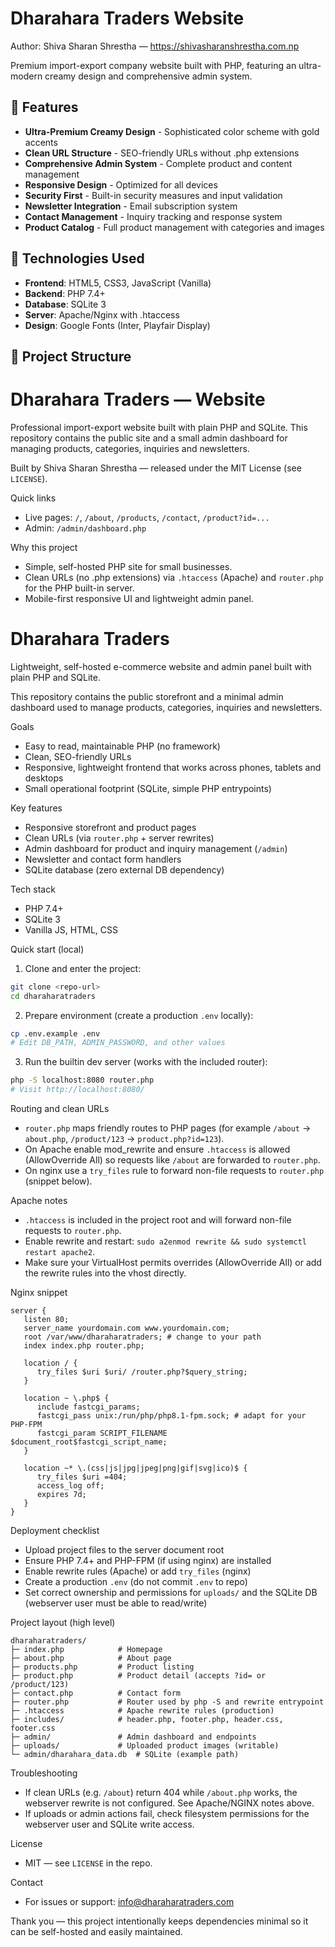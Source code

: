 # Dharahara Traders Website

Author: Shiva Sharan Shrestha — https://shivasharanshrestha.com.np

Premium import-export company website built with PHP, featuring an ultra-modern creamy design and comprehensive admin system.

## 🌟 Features

- **Ultra-Premium Creamy Design** - Sophisticated color scheme with gold accents
- **Clean URL Structure** - SEO-friendly URLs without .php extensions
- **Comprehensive Admin System** - Complete product and content management
- **Responsive Design** - Optimized for all devices
- **Security First** - Built-in security measures and input validation
- **Newsletter Integration** - Email subscription system
- **Contact Management** - Inquiry tracking and response system
- **Product Catalog** - Full product management with categories and images

## 🚀 Technologies Used

- **Frontend**: HTML5, CSS3, JavaScript (Vanilla)
- **Backend**: PHP 7.4+
- **Database**: SQLite 3
- **Server**: Apache/Nginx with .htaccess
- **Design**: Google Fonts (Inter, Playfair Display)

## 📁 Project Structure

# Dharahara Traders — Website

Professional import-export website built with plain PHP and SQLite. This repository contains the public site and a small admin dashboard for managing products, categories, inquiries and newsletters.

Built by Shiva Sharan Shrestha — released under the MIT License (see `LICENSE`).

Quick links
- Live pages: `/`, `/about`, `/products`, `/contact`, `/product?id=...`
- Admin: `/admin/dashboard.php`

Why this project
- Simple, self-hosted PHP site for small businesses.
- Clean URLs (no .php extensions) via `.htaccess` (Apache) and `router.php` for the PHP built-in server.
- Mobile-first responsive UI and lightweight admin panel.
# Dharahara Traders

Lightweight, self-hosted e-commerce website and admin panel built with plain PHP and SQLite.

This repository contains the public storefront and a minimal admin dashboard used to manage products, categories, inquiries and newsletters.

Goals
- Easy to read, maintainable PHP (no framework)
- Clean, SEO-friendly URLs
- Responsive, lightweight frontend that works across phones, tablets and desktops
- Small operational footprint (SQLite, simple PHP entrypoints)

Key features
- Responsive storefront and product pages
- Clean URLs (via `router.php` + server rewrites)
- Admin dashboard for product and inquiry management (`/admin`)
- Newsletter and contact form handlers
- SQLite database (zero external DB dependency)

Tech stack
- PHP 7.4+
- SQLite 3
- Vanilla JS, HTML, CSS

Quick start (local)
1. Clone and enter the project:

```bash
git clone <repo-url>
cd dharaharatraders
```

2. Prepare environment (create a production `.env` locally):

```bash
cp .env.example .env
# Edit DB_PATH, ADMIN_PASSWORD, and other values
```

3. Run the builtin dev server (works with the included router):

```bash
php -S localhost:8080 router.php
# Visit http://localhost:8080/
```

Routing and clean URLs
- `router.php` maps friendly routes to PHP pages (for example `/about` → `about.php`, `/product/123` → `product.php?id=123`).
- On Apache enable mod_rewrite and ensure `.htaccess` is allowed (AllowOverride All) so requests like `/about` are forwarded to `router.php`.
- On nginx use a `try_files` rule to forward non-file requests to `router.php` (snippet below).

Apache notes
- `.htaccess` is included in the project root and will forward non-file requests to `router.php`.
- Enable rewrite and restart: `sudo a2enmod rewrite && sudo systemctl restart apache2`.
- Make sure your VirtualHost permits overrides (AllowOverride All) or add the rewrite rules into the vhost directly.

Nginx snippet
```nginx
server {
   listen 80;
   server_name yourdomain.com www.yourdomain.com;
   root /var/www/dharaharatraders; # change to your path
   index index.php router.php;

   location / {
      try_files $uri $uri/ /router.php?$query_string;
   }

   location ~ \.php$ {
      include fastcgi_params;
      fastcgi_pass unix:/run/php/php8.1-fpm.sock; # adapt for your PHP-FPM
      fastcgi_param SCRIPT_FILENAME $document_root$fastcgi_script_name;
   }

   location ~* \.(css|js|jpg|jpeg|png|gif|svg|ico)$ {
      try_files $uri =404;
      access_log off;
      expires 7d;
   }
}
```

Deployment checklist
- Upload project files to the server document root
- Ensure PHP 7.4+ and PHP-FPM (if using nginx) are installed
- Enable rewrite rules (Apache) or add `try_files` (nginx)
- Create a production `.env` (do not commit `.env` to repo)
- Set correct ownership and permissions for `uploads/` and the SQLite DB (webserver user must be able to read/write)

Project layout (high level)
```
dharaharatraders/
├─ index.php            # Homepage
├─ about.php            # About page
├─ products.php         # Product listing
├─ product.php          # Product detail (accepts ?id= or /product/123)
├─ contact.php          # Contact form
├─ router.php           # Router used by php -S and rewrite entrypoint
├─ .htaccess            # Apache rewrite rules (production)
├─ includes/            # header.php, footer.php, header.css, footer.css
├─ admin/               # Admin dashboard and endpoints
├─ uploads/             # Uploaded product images (writable)
└─ admin/dharahara_data.db  # SQLite (example path)
```

Troubleshooting
- If clean URLs (e.g. `/about`) return 404 while `/about.php` works, the webserver rewrite is not configured. See Apache/NGINX notes above.
- If uploads or admin actions fail, check filesystem permissions for the webserver user and SQLite write access.

License
- MIT — see `LICENSE` in the repo.

Contact
- For issues or support: info@dharaharatraders.com

Thank you — this project intentionally keeps dependencies minimal so it can be self-hosted and easily maintained.
